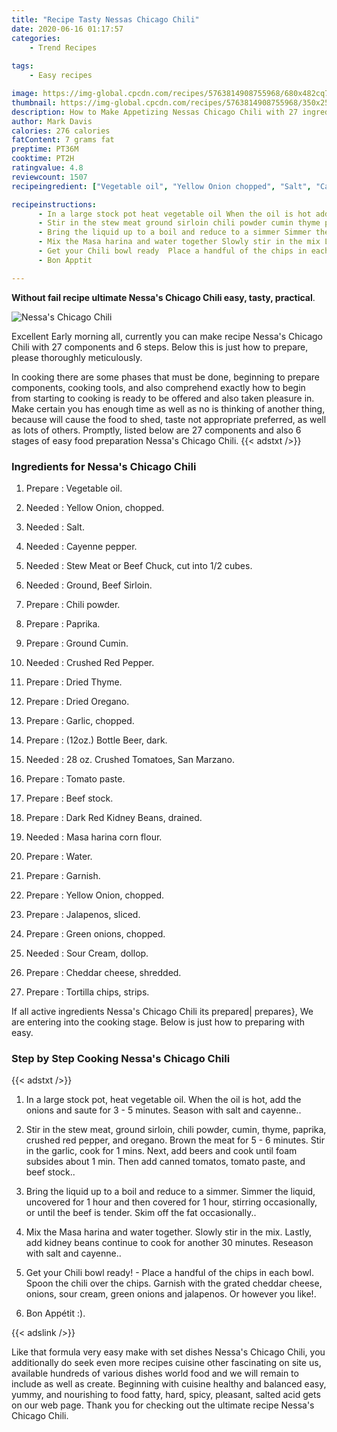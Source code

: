 ```yaml
---
title: "Recipe Tasty Nessas Chicago Chili"
date: 2020-06-16 01:17:57
categories:
    - Trend Recipes
    
tags:
    - Easy recipes

image: https://img-global.cpcdn.com/recipes/5763814908755968/680x482cq70/nessas-chicago-chili-recipe-main-photo.jpg
thumbnail: https://img-global.cpcdn.com/recipes/5763814908755968/350x250cq70/nessas-chicago-chili-recipe-main-photo.jpg
description: How to Make Appetizing Nessas Chicago Chili with 27 ingredients and 6 stages of easy cooking.
author: Mark Davis
calories: 276 calories
fatContent: 7 grams fat
preptime: PT36M
cooktime: PT2H
ratingvalue: 4.8
reviewcount: 1507
recipeingredient: ["Vegetable oil", "Yellow Onion chopped", "Salt", "Cayenne pepper", "Stew Meat or Beef Chuck cut into 12 cubes", "Ground Beef Sirloin", "Chili powder", "Paprika", "Ground Cumin", "Crushed Red Pepper", "Dried Thyme", "Dried Oregano", "Garlic chopped", "12oz Bottle Beer dark", "28 oz Crushed Tomatoes San Marzano", "Tomato paste", "Beef stock", "Dark Red Kidney Beans drained", "Masa harina corn flour", "Water", "Garnish", "Yellow Onion chopped", "Jalapenos sliced", "Green onions chopped", "Sour Cream dollop", "Cheddar cheese shredded", "Tortilla chips strips"]

recipeinstructions: 
      - In a large stock pot heat vegetable oil When the oil is hot add the onions and saute for 3  5 minutes Season with salt and cayenne 
      - Stir in the stew meat ground sirloin chili powder cumin thyme paprika crushed red pepper and oregano Brown the meat for 5  6 minutes Stir in the garlic cook for 1 mins Next add beers and cook until foam subsides about 1 min Then add  canned tomatos tomato paste and beef stock 
      - Bring the liquid up to a boil and reduce to a simmer Simmer the liquid uncovered for 1 hour and   then covered for 1 hour stirring occasionally or until the beef is tender Skim off the fat occasionally 
      - Mix the Masa harina and water together Slowly stir in the mix Lastly add kidney beans continue to cook for another 30 minutes Reseason with salt and cayenne 
      - Get your Chili bowl ready  Place a handful of the chips in each bowl Spoon the chili over the chips Garnish with the grated cheddar cheese onions sour cream green onions and jalapenos Or however you like 
      - Bon Apptit 

---
```




**Without fail recipe ultimate Nessa&#39;s Chicago Chili easy, tasty, practical**. 


![Nessa&#39;s Chicago Chili](https://img-global.cpcdn.com/recipes/5763814908755968/680x482cq70/nessas-chicago-chili-recipe-main-photo.jpg "Nessa&#39;s Chicago Chili")




Excellent Early morning all, currently you can make recipe Nessa&#39;s Chicago Chili with 27 components and 6 steps. Below this is just how to prepare, please thoroughly meticulously.

In cooking there are some phases that must be done, beginning to prepare components, cooking tools, and also comprehend exactly how to begin from starting to cooking is ready to be offered and also taken pleasure in. Make certain you has enough time as well as no is thinking of another thing, because will cause the food to shed, taste not appropriate preferred, as well as lots of others. Promptly, listed below are 27 components and also 6 stages of easy food preparation Nessa&#39;s Chicago Chili.
{{< adstxt />}}

### Ingredients for Nessa&#39;s Chicago Chili


1. Prepare  : Vegetable oil.

1. Needed  : Yellow Onion, chopped.

1. Needed  : Salt.

1. Needed  : Cayenne pepper.

1. Needed  : Stew Meat or Beef Chuck, cut into 1/2 cubes.

1. Needed  : Ground, Beef Sirloin.

1. Prepare  : Chili powder.

1. Prepare  : Paprika.

1. Prepare  : Ground Cumin.

1. Needed  : Crushed Red Pepper.

1. Prepare  : Dried Thyme.

1. Prepare  : Dried Oregano.

1. Prepare  : Garlic, chopped.

1. Prepare  : (12oz.) Bottle Beer, dark.

1. Needed  : 28 oz. Crushed Tomatoes, San Marzano.

1. Prepare  : Tomato paste.

1. Prepare  : Beef stock.

1. Prepare  : Dark Red Kidney Beans, drained.

1. Needed  : Masa harina corn flour.

1. Prepare  : Water.

1. Prepare  : Garnish.

1. Prepare  : Yellow Onion, chopped.

1. Prepare  : Jalapenos, sliced.

1. Prepare  : Green onions, chopped.

1. Needed  : Sour Cream, dollop.

1. Prepare  : Cheddar cheese, shredded.

1. Prepare  : Tortilla chips, strips.



If all active ingredients Nessa&#39;s Chicago Chili its prepared| prepares}, We are entering into the cooking stage. Below is just how to preparing with easy.

### Step by Step Cooking Nessa&#39;s Chicago Chili

{{< adstxt />}}


1. In a large stock pot, heat vegetable oil. When the oil is hot, add the onions and saute for 3 - 5 minutes. Season with salt and cayenne..



1. Stir in the stew meat, ground sirloin, chili powder, cumin, thyme, paprika, crushed red pepper, and oregano. Brown the meat for 5 - 6 minutes. Stir in the garlic, cook for 1 mins. Next, add beers and cook until foam subsides about 1 min. Then add  canned tomatos, tomato paste, and beef stock..



1. Bring the liquid up to a boil and reduce to a simmer. Simmer the liquid, uncovered for 1 hour and   then covered for 1 hour, stirring occasionally, or until the beef is tender. Skim off the fat occasionally..



1. Mix the Masa harina and water together. Slowly stir in the mix. Lastly, add kidney beans continue to cook for another 30 minutes. Reseason with salt and cayenne..



1. Get your Chili bowl ready! - Place a handful of the chips in each bowl. Spoon the chili over the chips. Garnish with the grated cheddar cheese, onions, sour cream, green onions and jalapenos. Or however you like!.



1. Bon Appétit :).





{{< adslink />}}

Like that formula very easy make with set dishes Nessa&#39;s Chicago Chili, you additionally do seek even more recipes cuisine other fascinating on site us, available hundreds of various dishes world food and we will remain to include as well as create. Beginning with cuisine healthy and balanced easy, yummy, and nourishing to food fatty, hard, spicy, pleasant, salted acid gets on our web page. Thank you for checking out the ultimate recipe Nessa&#39;s Chicago Chili.

